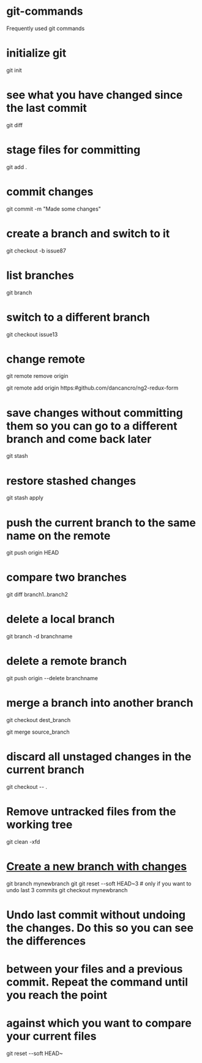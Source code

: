 # git-commands
Frequently used git commands

# initialize git
git init

# see what you have changed since the last commit
git diff

# stage files for committing
git add .

# commit changes
git commit -m "Made some changes"

# create a branch and switch to it
git checkout -b issue87

# list branches
git branch

# switch to a different branch
git checkout issue13

# change remote 
git remote remove origin

git remote add origin https:#github.com/dancancro/ng2-redux-form

# save changes without committing them so you can go to a different branch and come back later
git stash

# restore stashed changes
git stash apply

# push the current branch to the same name on the remote
git push origin HEAD

# compare two branches
git diff branch1..branch2

# delete a local branch
git branch -d branchname

# delete a remote branch
git push origin --delete branchname

# merge a branch into another branch
git checkout dest_branch

git merge source_branch

# discard all unstaged changes in the current branch
git checkout -- .

# Remove untracked files from the working tree
git clean -xfd

# [Create a new branch with changes](http://stackoverflow.com/questions/3899627/create-git-branch-with-current-changes)
git branch mynewbranch
git git reset --soft HEAD~3 # only if you want to undo last 3 commits
git checkout mynewbranch

# Undo last commit without undoing the changes. Do this so you can see the differences 
# between your files and a previous commit. Repeat the command until you reach the point
# against which you want to compare your current files 
git reset --soft HEAD~